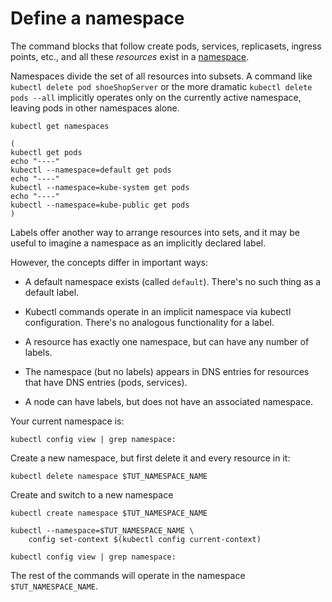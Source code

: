 # Define a namespace

[namespace]: https://kubernetes.io/docs/concepts/overview/working-with-objects/namespaces

The command blocks that follow create pods, services,
replicasets, ingress points, etc., and all these
_resources_ exist in a [namespace].

Namespaces divide the set of all resources into
subsets.  A command like `kubectl delete pod
shoeShopServer` or the more dramatic `kubectl delete
pods --all` implicitly operates only on the currently
active namespace, leaving pods in other namespaces
alone.

<!-- @getNamespaces -->
```
kubectl get namespaces
```

<!-- @getPodsInDifferentNamespaces -->
```
(
kubectl get pods
echo "----"
kubectl --namespace=default get pods
echo "----"
kubectl --namespace=kube-system get pods
echo "----"
kubectl --namespace=kube-public get pods
)
```

Labels offer another way to arrange resources into
sets, and it may be useful to imagine a namespace as an
implicitly declared label.

However, the concepts differ in important ways:

* A default namespace exists (called
  `default`). There's no such thing as a default label.

* Kubectl commands operate in an implicit namespace via
  kubectl configuration.  There's no analogous
  functionality for a label.

* A resource has exactly one namespace, but can have
  any number of labels.

* The namespace (but no labels) appears in DNS entries
  for resources that have DNS entries (pods, services).

* A node can have labels, but does not have an
  associated namespace.


Your current namespace is:
<!-- @viewNamespace -->
```
kubectl config view | grep namespace:
```

Create a new namespace, but first delete it and every resource
in it:

<!-- @deleteNamespace -->
```
kubectl delete namespace $TUT_NAMESPACE_NAME
```

Create and switch to a new namespace
<!-- @createNamespace -->
```
kubectl create namespace $TUT_NAMESPACE_NAME
```

<!-- @changeNamespace -->
```
kubectl --namespace=$TUT_NAMESPACE_NAME \
    config set-context $(kubectl config current-context)
```

<!-- @viewNamespace -->
```
kubectl config view | grep namespace:
```

The rest of the commands will operate in the
namespace `$TUT_NAMESPACE_NAME`.
